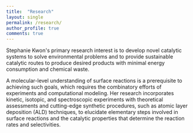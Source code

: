 ```yaml
---
title:  "Research"
layout: single
permalink: /research/
author_profile: true
comments: true
---
```


Stephanie Kwon's primary research interest is to develop novel catalytic systems to solve environmental problems and to provide sustainable catalytic routes to produce desired products with minimal energy consumption and chemical waste.

 A molecular-level understanding of surface reactions is a prerequisite to achieving such goals, which requires the combinatory efforts of experiments and computational modeling. Her research incorporates kinetic, isotopic, and spectroscopic experiments with theoretical assessments and cutting-edge synthetic procedures, such as atomic layer deposition (ALD) techniques, to elucidate elementary steps involved in surface reactions and the catalytic properties that determine the reaction rates and selectivities.